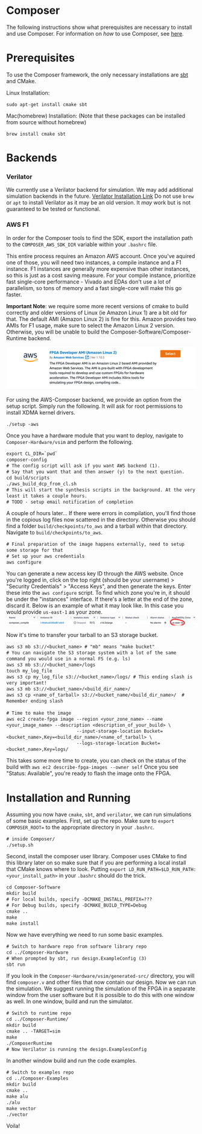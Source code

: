 # Composer

The following instructions show what prerequisites are necessary to install and use Composer.
For information on _how_ to use Composer, see [here](doc/index.md).

# Prerequisites 

To use the Composer framework, the only necessary installations are [sbt](https://www.scala-sbt.org) and CMake.

Linux Installation:
```shell
sudo apt-get install cmake sbt
```

Mac(homebrew) Installation: (Note that these packages can be installed from source without homebrew)
```shell
brew install cmake sbt
```

# Backends

### Verilator

We currently use a Verilator backend for simulation. We may add additional simulation backends in the future.
[Verilator Installation Link](https://verilator.org/guide/latest/install.html)
Do not use `brew` or `apt` to install Verilator as it may be an old version.
It _may_ work but is not guaranteed to be tested or functional.

### AWS F1

In order for the Composer tools to find the SDK, export the installation path to the `COMPOSER_AWS_SDK_DIR` variable
within your `.bashrc` file.

This entire process requires an Amazon AWS account.
Once you've aquired one of those, you will need two instances, a compile instance and a F1 instance.
F1 instances are generally more expensive than other instances, so this is just as a cost saving measure.
For your compile instance, prioritize fast single-core performance - Vivado and EDAs don't use a lot of parallelism, so tons of memory and a fast single-core will make this go faster.

**Important Note**: we require some more recent versions of cmake to build correctly and older versions of Linux (ie Amazon Linux 1) 
are a bit old for that. The default AMI (Amazon Linux 2) is fine for this. Amazon provides two AMIs for F1 usage, make sure
to select the Amazon Linux 2 version. Otherwise, you will be unable to build the Composer-Software/Composer-Runtime
backend.

![](resources/select_ami2.png)

For using the AWS-Composer backend, we provide an option from the setup script. Simply run the following.
It will ask for root permissions to install XDMA kernel drivers.
```shell
./setup -aws
```

Once you have a hardware module that you want to deploy, navigate to `Composer-Hardware/vsim` and perform the following.
```shell
export CL_DIR=`pwd`
composer-config
# The config script will ask if you want AWS backend (1).
# Say that you want that and then answer (y) to the next question.
cd build/scripts
./aws_build_dcp_from_cl.sh
# This will start the synthesis scripts in the background. At the very least it takes a couple hours.
# TODO - setup email notification of completion
```

A couple of hours later... If there were errors in compilation, you'll find those in the copious log files now 
scattered in the directory. Otherwise you should find a folder `build/checkpoints/to_aws` and a tarball within that
directory.
Navigate to `build/checkpoints/to_aws`.
```shell
# Final preparation of the image happens externally, need to setup some storage for that
# Set up your aws credentials
aws configure 
```
You can generate a new access key ID through the AWS website.
Once you're logged in, click on the top right (should be your username) > "Security Credentials" > "Access Keys",
and then generate the keys. Enter these into the `aws configure` script.
To find which zone you're in, it should be under the "instances" interface. 
If there's a letter at the end of the zone, discard it.
Below is an example of what it may look like. In this case you would provide `us-east-1` as your zone.
![](resources/zone.png)

Now it's time to transfer your tarball to an S3 storage bucket.
```shell
aws s3 mb s3://<bucket_name> # "mb" means "make bucket"
# You can navigate the S3 storage system with a lot of the same command you would use in a normal FS (e.g. ls)
aws s3 mb s3://<bucket_name>/logs
touch my_log_file
aws s3 cp my_log_file s3://<bucket_name>/logs/ # This ending slash is very important!
aws s3 mb s3://<bucket_name>/<build_dir_name>/
aws s3 cp <name_of_tarball> s3://<bucket_name/<build_dir_name>/  # Remember ending slash

# Time to make the image
aws ec2 create-fpga image --region <your_zone_name> --name <your_image_name> --description <description_of_your_build> \
                          --input-storage-location Bucket=<bucket_name>,Key=<build_dir_name>/<name_of_tarball> \
                          --logs-storage-location Bucket=<bucket_name>,Key=logs/
```

This takes some more time to create, you can check on the status of the build with `aws ec2 describe-fpga-images --owner self`
Once you see "Status: Available", you're ready to flash the image onto the FPGA.

# Installation and Running

Assuming you now have `cmake`, `sbt`, and `verilator`, we can run simulations of some basic examples.
First, set up the repo. Make sure to `export COMPOSER_ROOT=` to the appropriate directory in your `.bashrc`.

```shell
# inside Composer/
./setup.sh
```

Second, install the composer user library.
Composer uses CMake to find this library later on so make sure that if you are performing a local install that
CMake knows where to look.
Putting `export LD_RUN_PATH=$LD_RUN_PATH:<your_install_path>` in your `.bashrc` should do the trick.

```shell
cd Composer-Software
mkdir build
# For local builds, specify -DCMAKE_INSTALL_PREFIX=???
# For Debug builds, specify -DCMAKE_BUILD_TYPE=Debug
cmake ..
make
make install
```

Now we have everything we need to run some basic examples.
```shell
# Switch to hardware repo from software library repo
cd ../Composer-Hardware
# When prompted by sbt, run design.ExampleConfig (3)
sbt run
```

If you look in the `Composer-Hardware/vsim/generated-src/` directory, you will find `composer.v` and other files that
now contain our design.
Now we can run the simulation.
We suggest running the simulation of the FPGA in a separate window from the user software but it is possible to do this with one window as well.
In one window, build and run the simulator.
```shell
# Switch to runtime repo
cd ../Composer-Runtime/
mkdir build
cmake .. -TARGET=sim
make
./ComposerRuntime
# Now Verilator is running the design.ExamplesConfig 
```

In another window build and run the code examples.
```shell
# Switch to examples repo
cd ../Composer-Examples
mkdir build
cmake ..
make alu
./alu
make vector
./vector
```

Voila!